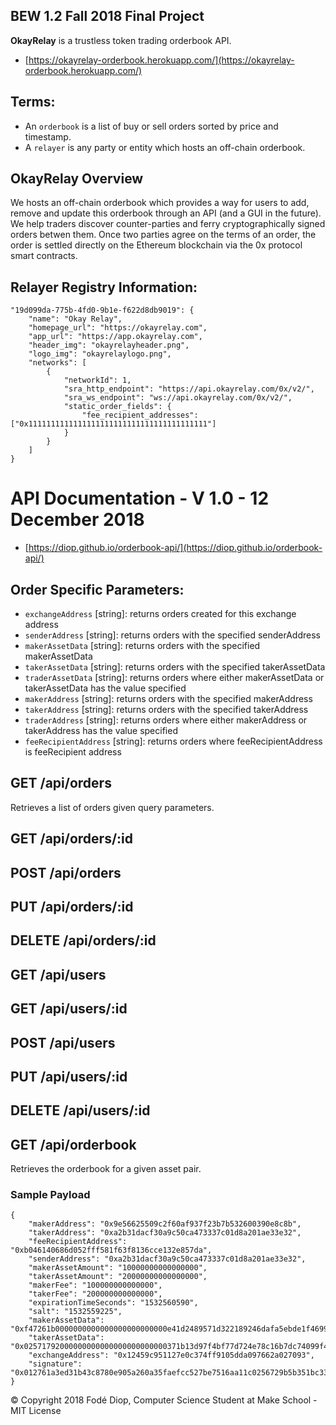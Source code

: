 ## BEW 1.2 Fall 2018 Final Project
<strong>OkayRelay</strong> is a trustless token trading orderbook API.
* [https://okayrelay-orderbook.herokuapp.com/](https://okayrelay-orderbook.herokuapp.com/)

## Terms:
* An ```orderbook``` is a list of buy or sell orders sorted by price and timestamp.
* A ```relayer``` is any party or entity which hosts an off-chain orderbook.

## OkayRelay Overview
We hosts an off-chain orderbook which provides a way for users to add, remove and update this orderbook through an API (and a GUI in the future). We help traders discover counter-parties and ferry cryptographically signed orders betwen them. Once two parties agree on the terms of an order, the order is settled directly on the Ethereum blockchain via the 0x protocol smart contracts.

## Relayer Registry Information:
```
"19d099da-775b-4fd0-9b1e-f622d8db9019": {
    "name": "Okay Relay",
    "homepage_url": "https://okayrelay.com",
    "app_url": "https://app.okayrelay.com",
    "header_img": "okayrelayheader.png",
    "logo_img": "okayrelaylogo.png",
    "networks": [
        {
            "networkId": 1,
            "sra_http_endpoint": "https://api.okayrelay.com/0x/v2/",
            "sra_ws_endpoint": "ws://api.okayrelay.com/0x/v2/",
            "static_order_fields": {
                "fee_recipient_addresses": ["0x1111111111111111111111111111111111111111"]
            }
        }
    ]
}
```

# API Documentation - V 1.0 - 12 December 2018
* [https://diop.github.io/orderbook-api/](https://diop.github.io/orderbook-api/) 

## Order Specific Parameters:

* ``` exchangeAddress ``` [string]: returns orders created for this exchange address
* ``` senderAddress ``` [string]: returns orders with the specified senderAddress
* ``` makerAssetData ``` [string]: returns orders with the specified makerAssetData
* ``` takerAssetData ``` [string]: returns orders with the specified takerAssetData
* ``` traderAssetData ``` [string]: returns orders where either makerAssetData or takerAssetData has the value specified
* ``` makerAddress ``` [string]: returns orders with the specified makerAddress
* ``` takerAddress ``` [string]: returns orders with the specified takerAddress
* ``` traderAddress ``` [string]: returns orders where either makerAddress or takerAddress has the value specified
* ``` feeRecipientAddress ``` [string]: returns orders where feeRecipientAddress is feeRecipient address

## GET /api/orders
Retrieves a list of orders given query parameters.

## GET /api/orders/:id

## POST /api/orders

## PUT /api/orders/:id

## DELETE /api/orders/:id

## GET /api/users

## GET /api/users/:id

## POST /api/users

## PUT /api/users/:id

## DELETE /api/users/:id

## GET /api/orderbook
Retrieves the orderbook for a given asset pair.

### Sample Payload 
```
{
    "makerAddress": "0x9e56625509c2f60af937f23b7b532600390e8c8b",
    "takerAddress": "0xa2b31dacf30a9c50ca473337c01d8a201ae33e32",
    "feeRecipientAddress": "0xb046140686d052fff581f63f8136cce132e857da",
    "senderAddress": "0xa2b31dacf30a9c50ca473337c01d8a201ae33e32",
    "makerAssetAmount": "10000000000000000",
    "takerAssetAmount": "20000000000000000",
    "makerFee": "100000000000000",
    "takerFee": "200000000000000",
    "expirationTimeSeconds": "1532560590",
    "salt": "1532559225",
    "makerAssetData": "0xf47261b0000000000000000000000000e41d2489571d322189246dafa5ebde1f4699f498",
    "takerAssetData": "0x02571792000000000000000000000000371b13d97f4bf77d724e78c16b7dc74099f40e840000000000000000000000000000000000000000000000000000000000000063",
    "exchangeAddress": "0x12459c951127e0c374ff9105dda097662a027093",
    "signature": "0x012761a3ed31b43c8780e905a260a35faefcc527be7516aa11c0256729b5b351bc33"
}
```

© Copyright 2018 Fodé Diop, Computer Science Student at Make School - MIT License
